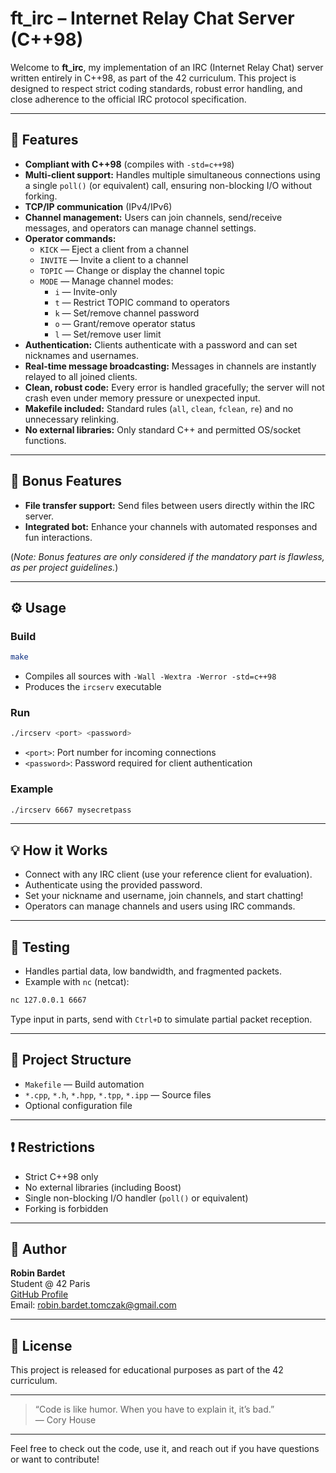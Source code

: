 # ft_irc – Internet Relay Chat Server (C++98)

Welcome to **ft_irc**, my implementation of an IRC (Internet Relay Chat) server written entirely in C++98, as part of the 42 curriculum. This project is designed to respect strict coding standards, robust error handling, and close adherence to the official IRC protocol specification.

---

## 🚀 Features

- **Compliant with C++98** (compiles with `-std=c++98`)
- **Multi-client support:** Handles multiple simultaneous connections using a single `poll()` (or equivalent) call, ensuring non-blocking I/O without forking.
- **TCP/IP communication** (IPv4/IPv6)
- **Channel management:** Users can join channels, send/receive messages, and operators can manage channel settings.
- **Operator commands:**  
  - `KICK` — Eject a client from a channel  
  - `INVITE` — Invite a client to a channel  
  - `TOPIC` — Change or display the channel topic  
  - `MODE` — Manage channel modes:  
    - `i` — Invite-only  
    - `t` — Restrict TOPIC command to operators  
    - `k` — Set/remove channel password  
    - `o` — Grant/remove operator status  
    - `l` — Set/remove user limit  
- **Authentication:** Clients authenticate with a password and can set nicknames and usernames.
- **Real-time message broadcasting:** Messages in channels are instantly relayed to all joined clients.
- **Clean, robust code:** Every error is handled gracefully; the server will not crash even under memory pressure or unexpected input.
- **Makefile included:** Standard rules (`all`, `clean`, `fclean`, `re`) and no unnecessary relinking.
- **No external libraries:** Only standard C++ and permitted OS/socket functions.

---

## 🌟 Bonus Features

- **File transfer support:** Send files between users directly within the IRC server.
- **Integrated bot:** Enhance your channels with automated responses and fun interactions.

(*Note: Bonus features are only considered if the mandatory part is flawless, as per project guidelines.*)

---

## ⚙️ Usage

### Build

```bash
make
```
- Compiles all sources with `-Wall -Wextra -Werror -std=c++98`
- Produces the `ircserv` executable

### Run

```bash
./ircserv <port> <password>
```
- `<port>`: Port number for incoming connections
- `<password>`: Password required for client authentication

### Example

```bash
./ircserv 6667 mysecretpass
```

---

## 💡 How it Works

- Connect with any IRC client (use your reference client for evaluation).
- Authenticate using the provided password.
- Set your nickname and username, join channels, and start chatting!
- Operators can manage channels and users using IRC commands.

---

## 🧪 Testing

- Handles partial data, low bandwidth, and fragmented packets.
- Example with `nc` (netcat):

```bash
nc 127.0.0.1 6667
```
Type input in parts, send with `Ctrl+D` to simulate partial packet reception.

---

## 📁 Project Structure

- `Makefile` — Build automation
- `*.cpp`, `*.h`, `*.hpp`, `*.tpp`, `*.ipp` — Source files
- Optional configuration file

---

## ❗ Restrictions

- Strict C++98 only
- No external libraries (including Boost)
- Single non-blocking I/O handler (`poll()` or equivalent)
- Forking is forbidden

---

## 👤 Author

**Robin Bardet**  
Student @ 42 Paris  
[GitHub Profile](https://github.com/rbardet)  
Email: robin.bardet.tomczak@gmail.com

---

## 📜 License

This project is released for educational purposes as part of the 42 curriculum.

---

> “Code is like humor. When you have to explain it, it’s bad.”  
> — Cory House

---

Feel free to check out the code, use it, and reach out if you have questions or want to contribute!
